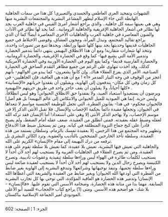------------------------------------------------------------------------

الشهوات وتمجيد العري العاطفي والجسدي والتعبيري! كل هذا من سمات الجاهلية
الهابطة التي جاء الإسلام ليطهر المشاعر البشرية والمجتمعات البشرية
منها.  
وهي هي بعينها سمة كل جاهلية.. والذي يراجع أشعار امرئ القيس في جاهلية
العرب يجد لها نظائر في أشعار الجاهلية الإغريقية والجاهلية الرومانية..
كما يجد لها نظائر في الآداب والفنون المعاصرة في جاهلية العرب والجاهليات
الأخرى المعاصرة أيضاً! كما أن الذي يراجع تقاليد المجتمع، وتبذل المرأة،
ومجون العشاق، وفوضى الاختلاط في جميع الجاهليات قديمها وحديثها يجد بينها
كلها شبهاً ورابطة، ويجدها تنبع من تصورات واحدة، وتتخذ لها شعارات متقاربة!
ومع أن هذا الانطلاق البهيمي ينتهي دائماً بتدمير الحضارة وتدمير الأمة التي
يشيع فيها- كما وقع في الحضارة الإغريقية، والحضارة الرومانية، والحضارة
الفارسية قديماً- وكما يقع اليوم في الحضارة الأوربية وفي الحضارة الأمريكية
كذلك، وقد أخذت تتهاوى على الرغم من جميع مظاهر التقدم الساحق في الحضارة
الصناعية. الأمر الذي يفزع العقلاء هناك. وإن كانوا يشعرون- كما يبدو من
أقوالهم- بأنهم أعجز من الوقوف في وجه التيار المدمر «1» ! مع أن هذه هي
العاقبة، فإن الجاهليين- في كل زمان وفي كل مكان- يندفعون إلى الهاوية،
ويقبلون أن يفقدوا حرياتهم «الإنسانية» كلها أحياناً، ولا يقبلون أن يقف
حاجز واحد في طريق حريتهم «البهيمية» .  
ويرضون أن يستعبدوا استعباد العبيد، ولا يفقدوا حق الانطلاق الحيواني! وهو
ليس انطلاقاً، وليس حرية. إنما هي العبودية للميل الحيواني والانتكاس إلى
عالم البهيمة! بل هم أضل! فالحيوان محكوم- في هذا- بقانون الفطرة، التي
تجعل للوظيفة الجنسية مواسم لا تتعداها في الحيوان، وتجعلها مقيدة دائماً
بحكمة الإخصاب والإنسال. فلا تقبل الأنثى الذكر إلا في موسم الإخصاب، ولا
يهاجم الذكر الأنثى إلا وهي على استعداد! أما الإنسان فقد تركه الله لعقله
وضبط عقله بعقيدته. فمتى انطلق من العقيدة، ضعف عقله أمام الضغط، ولم يصبح
قادراً على كبح جماح النزوة المنطلقة في كيانه. ومن ثم يستحيل ضبط هذا
الاندفاع وتطهير وجه المجتمع من هذا الرجس، إلا بعقيدة تمسك بالزمام،
وسلطان يستمد من هذه العقيدة، وسلطة تأخذ الخارجين المتبجحين بالتأديب
والعقوبة. وترد الكائن البشري بل ترفعه من درك البهيمة إلى مقام «الإنسان»
الكريم على الله.  
والجاهلية التي تعيش فيها البشرية، تعيش بلا عقيدة، كما تعيش بلا سلطة تقوم
على هذه العقيدة، ومن ثم يصرخ العقلاء في الجاهليات الغربية ولا يستجيب لهم
أحد لأن أحداً لا يستجيب لكلمات طائرة في الهواء ليس وراءها سلطة تنفيذية
وعقوبات تأديبية. وتصرخ الكنيسة ويصرخ رجال الدين ولا يستجيب لهم أحد لأن
أحداً لا يستجيب لعقيدة ضائعة ليس وراءها سلطة تحميها، وتنفذ توجيهاتها
وشرائعها! وتندفع البشرية إلى الهاوية بغير ضابط من الفطرة التي أودعها
الله الحيوان! وبغير ضابط من العقيدة والشريعة التي أعطاها الله الإنسان!
وتدمير هذه الحضارة هو العاقبة المؤكدة، التي توحي بها كل تجارب البشرية
السابقة. مهما بدا من متانة هذه الحضارة، وضخامة الأسس التي تقوم عليها.
«فالإنسان» - بلا شك- هو أضخم هذه الأسس. ومتى (1) يراجع كتاب «الحجاب»
للسيد أبو الأعلى المودودي أمير الجماعة الإسلامية بباكستان.

------------------------------------------------------------------------

الجزء: 1 ¦ الصفحة: 602

